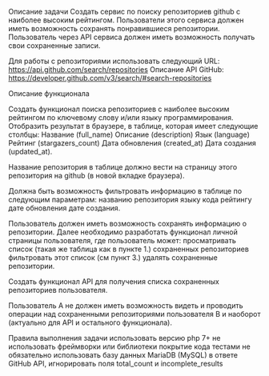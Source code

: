 Описание задачи
Создать сервис по поиску репозиториев github с наиболее высоким рейтингом. Пользователи этого сервиса должен иметь возможность сохранять понравившиеся репозитории. Пользователь через API сервиса должен иметь возможность получать свои сохраненные записи.


Для работы с репозиториями использовать следующий URL: https://api.github.com/search/repositories
Описание API GitHub: https://developer.github.com/v3/search/#search-repositories

Описание функционала

Создать функционал поиска репозиториев с наиболее высоким рейтингом по ключевому слову и/или языку программирования. Отобразить результат в браузере, в таблице, которая имеет следующие столбцы:
Название (full_name)
Описание (description)
Язык (language)
Рейтинг (stargazers_count)
Дата обновления (created_at)
Дата создания (updated_at).

Название репозитория в таблице должно вести на страницу этого репозитория на github (в новой вкладке браузера).

Должна быть возможность фильтровать информацию в таблице по следующим параметрам:
названию репозитория
языку кода
рейтингу
дате обновления
дате создания.

Пользователь должен иметь возможность сохранять информацию о репозитории. Далее необходимо разработать функционал личной страницы пользователя, где пользователь может:
просматривать список (такая же таблица как в пункте 1.) сохраненных репозиториев
фильтровать этот список (см пункт 3.)
удалять сохраненные репозитории.

Создать функционал API для получения списка сохраненных репозиториев пользователя.

Пользователь A не должен иметь возможность видеть и проводить операции над сохраненными репозиториями пользователя B и наоборот (актуально для API и остального функционала).

Правила выполнения задачи
использовать версию php 7+
не использовать фреймворки или библиотеки
покрытие кода тестами не обязательно
использовать базу данных MariaDB (MySQL)
в ответе GitHub API, игнорировать поля total_count и incomplete_results